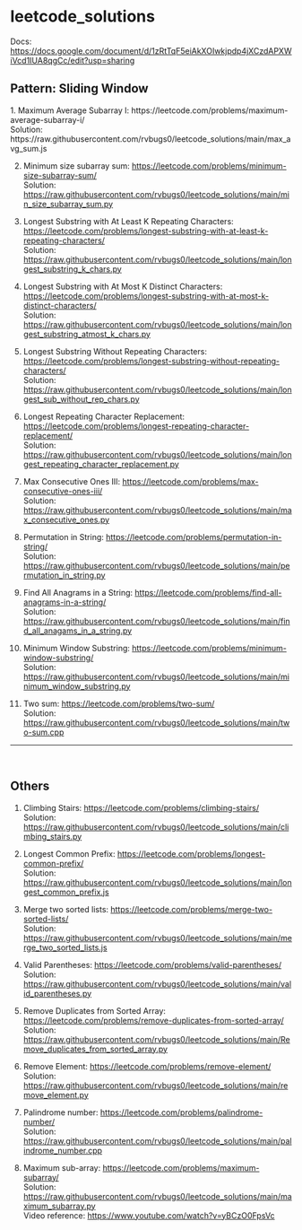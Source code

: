 # leetcode_solutions


Docs: https://docs.google.com/document/d/1zRtTqF5eiAkXOIwkjpdp4jXCzdAPXWiVcd1IUA8qgCc/edit?usp=sharing




<h2>Pattern: Sliding Window</h2>
1. Maximum Average Subarray I: https://leetcode.com/problems/maximum-average-subarray-i/
<br/>Solution: https://raw.githubusercontent.com/rvbugs0/leetcode_solutions/main/max_avg_sum.js

2. Minimum size subarray sum: https://leetcode.com/problems/minimum-size-subarray-sum/
<br/>Solution: https://raw.githubusercontent.com/rvbugs0/leetcode_solutions/main/min_size_subarray_sum.py

3. Longest Substring with At Least K Repeating Characters: https://leetcode.com/problems/longest-substring-with-at-least-k-repeating-characters/
<br/>Solution: https://raw.githubusercontent.com/rvbugs0/leetcode_solutions/main/longest_substring_k_chars.py

4. Longest Substring with At Most K Distinct Characters: https://leetcode.com/problems/longest-substring-with-at-most-k-distinct-characters/
<br/>Solution: https://raw.githubusercontent.com/rvbugs0/leetcode_solutions/main/longest_substring_atmost_k_chars.py

5. Longest Substring Without Repeating Characters: https://leetcode.com/problems/longest-substring-without-repeating-characters/
<br/>Solution: https://raw.githubusercontent.com/rvbugs0/leetcode_solutions/main/longest_sub_without_rep_chars.py

6. Longest Repeating Character Replacement: https://leetcode.com/problems/longest-repeating-character-replacement/
<br/>Solution: https://raw.githubusercontent.com/rvbugs0/leetcode_solutions/main/longest_repeating_character_replacement.py

7. Max Consecutive Ones III: https://leetcode.com/problems/max-consecutive-ones-iii/
<br/>Solution: https://raw.githubusercontent.com/rvbugs0/leetcode_solutions/main/max_consecutive_ones.py

8. Permutation in String: https://leetcode.com/problems/permutation-in-string/
<br/>Solution: https://raw.githubusercontent.com/rvbugs0/leetcode_solutions/main/permutation_in_string.py

9. Find All Anagrams in a String: https://leetcode.com/problems/find-all-anagrams-in-a-string/
<br/>Solution: https://raw.githubusercontent.com/rvbugs0/leetcode_solutions/main/find_all_anagams_in_a_string.py

10. Minimum Window Substring: https://leetcode.com/problems/minimum-window-substring/
<br/>Solution: https://raw.githubusercontent.com/rvbugs0/leetcode_solutions/main/minimum_window_substring.py

11. Two sum: https://leetcode.com/problems/two-sum/
<br/>Solution: https://raw.githubusercontent.com/rvbugs0/leetcode_solutions/main/two-sum.cpp





<hr>
<br>
<h2>Others</h2>

1. Climbing Stairs: https://leetcode.com/problems/climbing-stairs/
<br/> Solution:  https://raw.githubusercontent.com/rvbugs0/leetcode_solutions/main/climbing_stairs.py

2. Longest Common Prefix: https://leetcode.com/problems/longest-common-prefix/
<br/> Solution:  https://raw.githubusercontent.com/rvbugs0/leetcode_solutions/main/longest_common_prefix.js

3. Merge two sorted lists: https://leetcode.com/problems/merge-two-sorted-lists/
<br/> Solution:  https://raw.githubusercontent.com/rvbugs0/leetcode_solutions/main/merge_two_sorted_lists.js

4. Valid Parentheses: https://leetcode.com/problems/valid-parentheses/
<br/> Solution: https://raw.githubusercontent.com/rvbugs0/leetcode_solutions/main/valid_parentheses.py

5. Remove Duplicates from Sorted Array: https://leetcode.com/problems/remove-duplicates-from-sorted-array/
<br/> Solution: https://raw.githubusercontent.com/rvbugs0/leetcode_solutions/main/Remove_duplicates_from_sorted_array.py

6. Remove Element: https://leetcode.com/problems/remove-element/
<br/> Solution: https://raw.githubusercontent.com/rvbugs0/leetcode_solutions/main/remove_element.py

7. Palindrome number: https://leetcode.com/problems/palindrome-number/
<br/> Solution: https://raw.githubusercontent.com/rvbugs0/leetcode_solutions/main/palindrome_number.cpp

8. Maximum sub-array: https://leetcode.com/problems/maximum-subarray/
<br/> Solution: https://raw.githubusercontent.com/rvbugs0/leetcode_solutions/main/maximum_subarray.py
<br/> Video reference: https://www.youtube.com/watch?v=yBCzO0FpsVc

